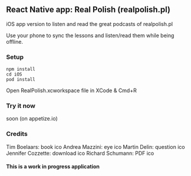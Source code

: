 ## React Native app: Real Polish (realpolish.pl)

iOS app version to listen and read the great podcasts of realpolish.pl

Use your phone to sync the lessons and listen/read them while being offline.

### Setup

```
npm install
cd iOS
pod install
```
Open RealPolish.xcworkspace file in XCode & Cmd+R

### Try it now

soon (on appetize.io)

### Credits

Tim Boelaars: book ico
Andrea Mazzini: eye ico
Martin Delin: question ico
Jennifer Cozzette: download ico
Richard Schumann: PDF ico

#### This is a work in progress application
 